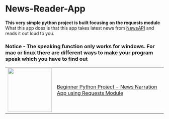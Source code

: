 # News-Reader-App
**This very simple python project is built focusing on the requests module**
<br>
What this app does is that this app takes latest news from [NewsAPI](newsapi.org) and reads it out loud to you. 
### Notice - The speaking function only works for windows. For mac or linux there are different ways to make your program speak which you have to find out

<table>
<tr><td><a target="_blank" href="https://www.youtube.com/watch?v=7a5LsPz9jOs"><img width="140px" src="https://i.ytimg.com/vi/7a5LsPz9jOs/maxresdefault.jpg"></a></td>
<td><a target="_blank" href="https://www.youtube.com/watch?v=7a5LsPz9jOs">Beginner Python Project - News Narration App using Requests Module</a><br/></td></tr>
</table>
